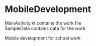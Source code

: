 # MobileDevelopment

MainActivity.kt contains the work file \
SampleData contains data for the work 




Mobile development for school work
